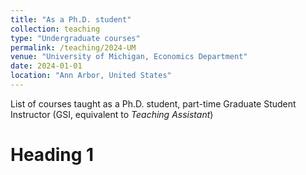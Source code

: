 ```yaml
---
title: "As a Ph.D. student"
collection: teaching
type: "Undergraduate courses"
permalink: /teaching/2024-UM
venue: "University of Michigan, Economics Department"
date: 2024-01-01
location: "Ann Arbor, United States"
---
```


List of courses taught as a Ph.D. student, part-time Graduate Student Instructor (GSI, equivalent to *Teaching Assistant*)

Heading 1
======
